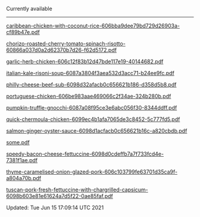Currently available

***

[caribbean-chicken-with-coconut-rice-606bba9dee79bd729d26903a-cf89b47e.pdf](PDF/caribbean-chicken-with-coconut-rice-606bba9dee79bd729d26903a-cf89b47e.pdf)

[chorizo-roasted-cherry-tomato-spinach-risotto-60866a037d0a2d62370b7d26-f62d5172.pdf](PDF/chorizo-roasted-cherry-tomato-spinach-risotto-60866a037d0a2d62370b7d26-f62d5172.pdf)

[garlic-herb-chicken-606c12f83b12d47bde117e19-40144682.pdf](PDF/garlic-herb-chicken-606c12f83b12d47bde117e19-40144682.pdf)

[italian-kale-risoni-soup-6087a3804f3aea532d3acc71-b24ee9fc.pdf](PDF/italian-kale-risoni-soup-6087a3804f3aea532d3acc71-b24ee9fc.pdf)

[philly-cheese-beef-sub-6098d32afacb0c656621b186-d358d5b8.pdf](PDF/philly-cheese-beef-sub-6098d32afacb0c656621b186-d358d5b8.pdf)

[portuguese-chicken-606be983aae469066c2f34ae-324b280b.pdf](PDF/portuguese-chicken-606be983aae469066c2f34ae-324b280b.pdf)

[pumpkin-truffle-gnocchi-6087a08f95ce3e6abc056f30-8344ddff.pdf](PDF/pumpkin-truffle-gnocchi-6087a08f95ce3e6abc056f30-8344ddff.pdf)

[quick-chermoula-chicken-6099ec4b1afa7065de3c8452-5c777fd5.pdf](PDF/quick-chermoula-chicken-6099ec4b1afa7065de3c8452-5c777fd5.pdf)

[salmon-ginger-oyster-sauce-6098d1acfacb0c656621b16c-a820cbdb.pdf](PDF/salmon-ginger-oyster-sauce-6098d1acfacb0c656621b16c-a820cbdb.pdf)

[some.pdf](PDF/some.pdf)

[speedy-bacon-cheese-fettuccine-6098d0cdeffb7a7f733fcd4e-7381f1ae.pdf](PDF/speedy-bacon-cheese-fettuccine-6098d0cdeffb7a7f733fcd4e-7381f1ae.pdf)

[thyme-caramelised-onion-glazed-pork-606c103799fe63701d35ca9f-a804a70b.pdf](PDF/thyme-caramelised-onion-glazed-pork-606c103799fe63701d35ca9f-a804a70b.pdf)

[tuscan-pork-fresh-fettuccine-with-chargrilled-capsicum-6098b603e81e61624a7d5f22-0ae85faf.pdf](PDF/tuscan-pork-fresh-fettuccine-with-chargrilled-capsicum-6098b603e81e61624a7d5f22-0ae85faf.pdf)


Updated: Tue Jun 15 17:09:14 UTC 2021
